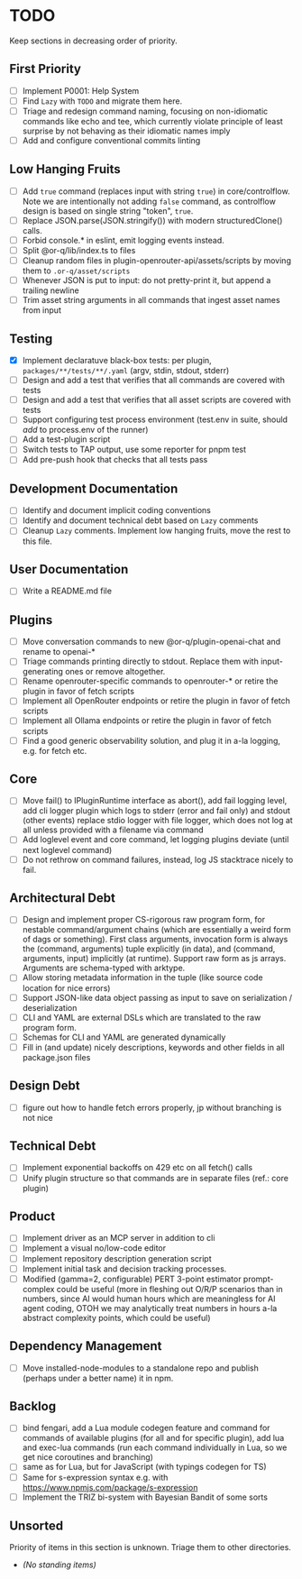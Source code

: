 # TODO

Keep sections in decreasing order of priority.

## First Priority

- [ ] Implement P0001: Help System
- [ ] Find `Lazy` with `TODO` and migrate them here.
- [ ] Triage and redesign command naming, focusing on non-idiomatic commands like echo and tee, which currently violate
      principle of least surprise by not behaving as their idiomatic names imply
- [ ] Add and configure conventional commits linting

## Low Hanging Fruits

- [ ] Add `true` command (replaces input with string `true`) in core/controlflow. Note we are intentionally not adding
      `false` command, as controlflow design is based on single string "token", `true`.
- [ ] Replace JSON.parse(JSON.stringify()) with modern structuredClone() calls.
- [ ] Forbid console.\* in eslint, emit logging events instead.
- [ ] Split @or-q/lib/index.ts to files
- [ ] Cleanup random files in plugin-openrouter-api/assets/scripts by moving them to `.or-q/asset/scripts`
- [ ] Whenever JSON is put to input: do not pretty-print it, but append a trailing newline
- [ ] Trim asset string arguments in all commands that ingest asset names from input

## Testing

- [x] Implement declaratuve black-box tests: per plugin, `packages/**/tests/**/.yaml` (argv, stdin, stdout, stderr)
- [ ] Design and add a test that verifies that all commands are covered with tests
- [ ] Design and add a test that verifies that all asset scripts are covered with tests
- [ ] Support configuring test process environment (test.env in suite, should _add_ to process.env of the runner)
- [ ] Add a test-plugin script
- [ ] Switch tests to TAP output, use some reporter for pnpm test
- [ ] Add pre-push hook that checks that all tests pass

## Development Documentation

- [ ] Identify and document implicit coding conventions
- [ ] Identify and document technical debt based on `Lazy` comments
- [ ] Cleanup `Lazy` comments. Implement low hanging fruits, move the rest to this file.

## User Documentation

- [ ] Write a README.md file

## Plugins

- [ ] Move conversation commands to new @or-q/plugin-openai-chat and rename to openai-\*
- [ ] Triage commands printing directly to stdout. Replace them with input-generating ones or remove altogether.
- [ ] Rename openrouter-specific commands to openrouter-\* or retire the plugin in favor of fetch scripts
- [ ] Implement all OpenRouter endpoints or retire the plugin in favor of fetch scripts
- [ ] Implement all Ollama endpoints or retire the plugin in favor of fetch scripts
- [ ] Find a good generic observability solution, and plug it in a-la logging, e.g. for fetch etc.

## Core

- [ ] Move fail() to IPluginRuntime interface as abort(), add fail logging level, add cli logger plugin which logs to
      stderr (error and fail only) and stdout (other events) replace stdio logger with file logger, which does not log
      at all unless provided with a filename via command
- [ ] Add loglevel event and core command, let logging plugins deviate (until next loglevel command)
- [ ] Do not rethrow on command failures, instead, log JS stacktrace nicely to fail.

## Architectural Debt

- [ ] Design and implement proper CS-rigorous raw program form, for nestable command/argument chains (which are
      essentially a weird form of dags or something). First class arguments, invocation form is always the (command,
      arguments) tuple explicitly (in data), and (command, arguments, input) implicitly (at runtime). Support raw form
      as js arrays. Arguments are schema-typed with arktype.
- [ ] Allow storing metadata information in the tuple (like source code location for nice errors)
- [ ] Support JSON-like data object passing as input to save on serialization / deserialization
- [ ] CLI and YAML are external DSLs which are translated to the raw program form.
- [ ] Schemas for CLI and YAML are generated dynamically
- [ ] Fill in (and update) nicely descriptions, keywords and other fields in all package.json files

## Design Debt

- [ ] figure out how to handle fetch errors properly, jp without branching is not nice

## Technical Debt

- [ ] Implement exponential backoffs on 429 etc on all fetch() calls
- [ ] Unify plugin structure so that commands are in separate files (ref.: core plugin)

## Product

- [ ] Implement driver as an MCP server in addition to cli
- [ ] Implement a visual no/low-code editor
- [ ] Implement repository description generation script
- [ ] Implement initial task and decision tracking processes.
- [ ] Modified (gamma=2, configurable) PERT 3-point estimator prompt-complex could be useful (more in fleshing out O/R/P
      scenarios than in numbers, since AI would human hours which are meaningless for AI agent coding, OTOH we may
      analytically treat numbers in hours a-la abstract complexity points, which could be useful)

## Dependency Management

- [ ] Move installed-node-modules to a standalone repo and publish (perhaps under a better name) it in npm.

## Backlog

- [ ] bind fengari, add a Lua module codegen feature and command for commands of available plugins (for all and for
      specific plugin), add lua and exec-lua commands (run each command individually in Lua, so we get nice coroutines
      and branching)
- [ ] same as for Lua, but for JavaScript (with typings codegen for TS)
- [ ] Same for s-expression syntax e.g. with <https://www.npmjs.com/package/s-expression>
- [ ] Implement the TRIZ bi-system with Bayesian Bandit of some sorts

## Unsorted

Priority of items in this section is unknown. Triage them to other directories.

- _(No standing items)_
